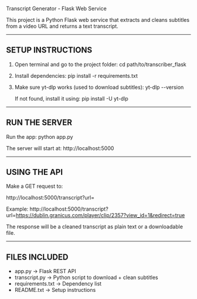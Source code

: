 Transcript Generator - Flask Web Service

This project is a Python Flask web service that extracts and cleans subtitles from a video URL and returns a text transcript.

--------------------------
SETUP INSTRUCTIONS
--------------------------

1. Open terminal and go to the project folder:
   cd path/to/transcriber_flask

2. Install dependencies:
   pip install -r requirements.txt

3. Make sure yt-dlp works (used to download subtitles):
   yt-dlp --version

   If not found, install it using:
   pip install -U yt-dlp

--------------------------
RUN THE SERVER
--------------------------

Run the app:
   python app.py

The server will start at:
   http://localhost:5000

--------------------------
USING THE API
--------------------------

Make a GET request to:

   http://localhost:5000/transcript?url=<video-url>

Example:
   http://localhost:5000/transcript?url=https://dublin.granicus.com/player/clip/2357?view_id=1&redirect=true

The response will be a cleaned transcript as plain text or a downloadable file.

--------------------------
FILES INCLUDED
--------------------------

- app.py              → Flask REST API
- transcript.py       → Python script to download + clean subtitles
- requirements.txt    → Dependency list
- README.txt          → Setup instructions
